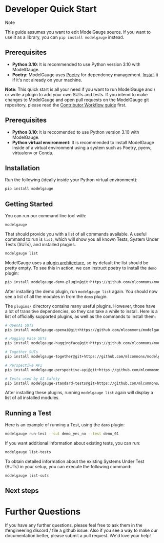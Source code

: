 # Developer Quick Start

> [!NOTE]
> This guide assumes you want to edit ModelGauge source. If you want to use it as a library, you can `pip install modelgauge` instead.

## Prerequisites
- **Python 3.10**: It is recommended to use Python version 3.10 with ModelGauge.
- **Poetry**: ModelGauge uses [Poetry](https://python-poetry.org/) for dependency management. [Install](https://python-poetry.org/docs/#installation) it if it's not already on your machine.

**Note:** This quick start is all your need if you want to run ModelGauge and / or write a plugin to add your own SUTs and tests. If you intend to make changes to ModelGauge and open pull requests on the ModelGauge git repository, please read the [Contributor Workflow guide](contributor_workflow.md) first.

## Prerequisites

- **Python 3.10**: It is reccomended to use Python version 3.10 with ModelGauge.
- **Python virtual environment**: It is recommended to install ModelGauge inside of a virtual environment using a system such as Poetry, pyenv, virtualenv or Conda.

## Installation

Run the following (ideally inside your Python virtual environment):

```sh
pip install modelgauge
```

## Getting Started

You can run our command line tool with:

```sh
modelgauge
```

That should provide you with a list of all commands available. A useful command to run is `list`, which will show you all known Tests, System Under Tests (SUTs), and installed plugins.

```sh
modelgauge list
```

ModelGauge uses a [plugin architecture](plugins.md), so by default the list should be pretty empty. To see this in action, we can instruct poetry to install the `demo` plugin:

```sh
pip install modelgauge-demo-plugin@git+https://github.com/mlcommons/modelgauge#subdirectory=demo_plugin
```

After installing the demo plugin, run `modelgauge list` again. You should now see a list of all the modules in from the `demo` plugin.

The `plugins/` directory contains many useful plugins. However, those have a lot of transitive dependencies, so they can take a while to install. Here is a list of officially supported plugins, as well as the commands to install them:

```sh
# OpenAI SUTs
pip install modelgauge-openai@git+https://github.com/mlcommons/modelgauge#subdirectory=plugins/openai

# Hugging Face SUTs
pip install modelgauge-huggingface@git+https://github.com/mlcommons/modelgauge#subdirectory=plugins/huggingface

# Together SUTs
pip install modelgauge-together@git+https://github.com/mlcommons/modelgauge#subdirectory=plugins/together

# Perspective API
pip install modelgauge-perspective-api@git+https://github.com/mlcommons/modelgauge#subdirectory=plugins/perspective_api

# Tests used by AI Safety
pip install modelgauge-standard-tests@git+https://github.com/mlcommons/modelgauge#subdirectory=plugins/standard_tests
```

After installing these plugins, running `modelgauge list` again will display a list of all installed modules.

## Running a Test

Here is an example of running a Test, using the `demo` plugin:

```sh
modelgauge run-test --sut demo_yes_no --test demo_01
```

If you want additional information about existing tests, you can run:

```sh
modelgauge list-tests
```

To obtain detailed information about the existing Systems Under Test (SUTs) in your setup, you can execute the following command:
```sh
modelgauge list-suts
```

## Next steps



# Further Questions

If you have any further questions, please feel free to ask them in the #engineering discord / file a github issue. Also if you see a way to make our documentation better, please submit a pull request. We'd love your help!
